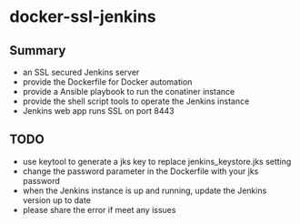 # docker-ssl-jenkins

## Summary
- an SSL secured Jenkins server
- provide the Dockerfile for Docker automation
- provide a Ansible playbook to run the conatiner instance
- provide the shell script tools to operate the Jenkins instance
- Jenkins web app runs SSL on port 8443

## TODO
- use keytool to generate a jks key to replace jenkins_keystore.jks setting
- change the password parameter in the Dockerfile with your jks password
- when the Jenkins instance is up and running, update the Jenkins version up to date
- please share the error if meet any issues
